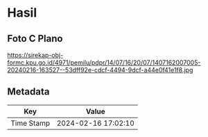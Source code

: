 # Hasil

## Foto C Plano

https://sirekap-obj-formc.kpu.go.id/4971/pemilu/pdpr/14/07/16/20/07/1407162007005-20240216-163527--53dff92e-cdcf-4494-9dcf-a44e0f41e1f8.jpg


## Metadata

| Key        | Value               |
| ---------- | ------------------- |
| Time Stamp | 2024-02-16 17:02:10 |



